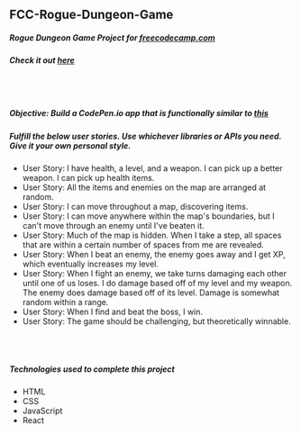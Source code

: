 ## FCC-Rogue-Dungeon-Game
##### Rogue Dungeon Game Project for [freecodecamp.com](https://www.freecodecamp.com/challenges/build-a-roguelike-dungeon-crawler-game)
##### Check it out [here](http://htmlpreview.github.io/?https://github.com/moT01/FCC-Local-Weather/blob/master/index.html)

<br/>
<br/>

##### Objective: Build a CodePen.io app that is functionally similar to [this](https://codepen.io/FreeCodeCamp/full/PNJRyd/)
##### Fulfill the below user stories. Use whichever libraries or APIs you need. Give it your own personal style.
- User Story: I have health, a level, and a weapon. I can pick up a better weapon. I can pick up health items.
- User Story: All the items and enemies on the map are arranged at random.
- User Story: I can move throughout a map, discovering items.
- User Story: I can move anywhere within the map's boundaries, but I can't move through an enemy until I've beaten it.
- User Story: Much of the map is hidden. When I take a step, all spaces that are within a certain number of spaces from me are revealed.
- User Story: When I beat an enemy, the enemy goes away and I get XP, which eventually increases my level.
- User Story: When I fight an enemy, we take turns damaging each other until one of us loses. I do damage based off of my level and my weapon. The enemy does damage based off of its level. Damage is somewhat random within a range.
- User Story: When I find and beat the boss, I win.
- User Story: The game should be challenging, but theoretically winnable.

<br/>
<br/>

##### Technologies used to complete this project
- HTML
- CSS
- JavaScript
- React
